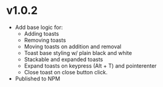 # v1.0.2

- Add base logic for:
    - Adding toasts
    - Removing toasts
    - Moving toasts on addition and removal
    - Toast base styling w/ plain black and white
    - Stackable and expanded toasts
    - Expand toasts on keypress (Alt + T) and pointerenter
    - Close toast on close button click.
- Published to NPM